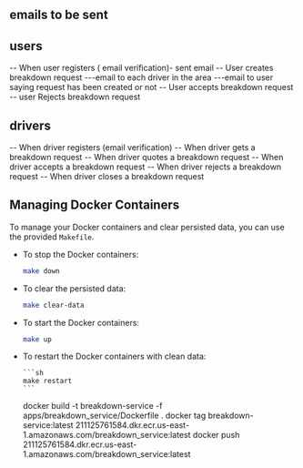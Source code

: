 ## emails to be sent

## users

-- When user registers ( email verification)- sent email
-- User creates breakdown request
---email to each driver in the area
---email to user saying request has been created or not
-- User accepts breakdown request
-- user Rejects breakdown request

## drivers

-- When driver registers (email verification)
-- When driver gets a breakdown request
-- When driver quotes a breakdown request
-- When driver accepts a breakdown request
-- When driver rejects a breakdown request
-- When driver closes a breakdown request

## Managing Docker Containers

To manage your Docker containers and clear persisted data, you can use the provided `Makefile`.

- To stop the Docker containers:

  ```sh
  make down
  ```

- To clear the persisted data:

  ```sh
  make clear-data
  ```

- To start the Docker containers:

  ```sh
  make up
  ```

- To restart the Docker containers with clean data:

      ```sh
      make restart
      ```


  docker build -t breakdown-service -f apps/breakdown_service/Dockerfile .
  docker tag breakdown-service:latest 211125761584.dkr.ecr.us-east-1.amazonaws.com/breakdown_service:latest
  docker push 211125761584.dkr.ecr.us-east-1.amazonaws.com/breakdown_service:latest
